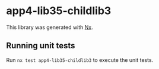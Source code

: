 # app4-lib35-childlib3

This library was generated with [Nx](https://nx.dev).

## Running unit tests

Run `nx test app4-lib35-childlib3` to execute the unit tests.
